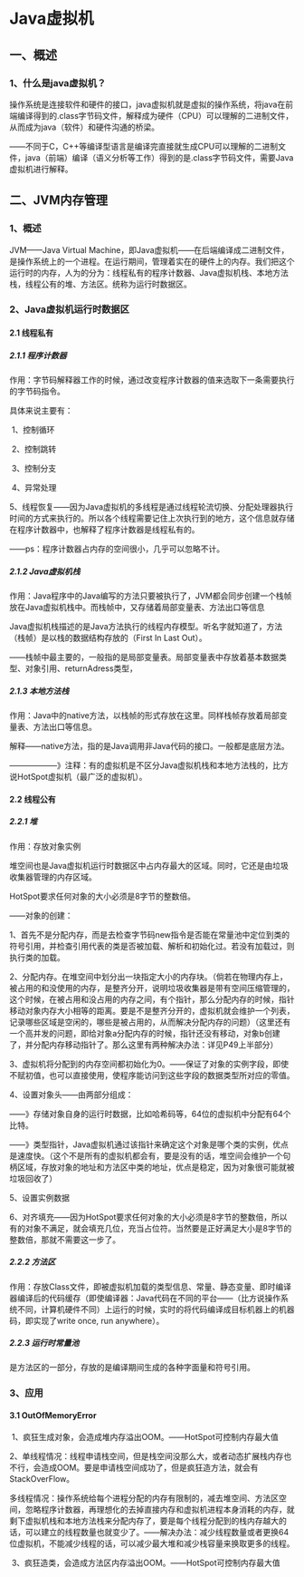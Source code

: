 # Java虚拟机

## 一、概述

### 1、什么是java虚拟机？

操作系统是连接软件和硬件的接口，java虚拟机就是虚拟的操作系统，将java在前端编译得到的.class字节码文件，解释成为硬件（CPU）可以理解的二进制文件，从而成为java（软件）和硬件沟通的桥梁。

——不同于C，C++等编译型语言是编译完直接就生成CPU可以理解的二进制文件，java（前端）编译（语义分析等工作）得到的是.class字节码文件，需要Java虚拟机进行解释。

## 二、JVM内存管理

### 1、概述

JVM——Java Virtual Machine，即Java虚拟机——在后端编译成二进制文件，是操作系统上的一个进程。在运行期间，管理着实在的硬件上的内存。我们把这个运行时的内存，人为的分为：线程私有的程序计数器、Java虚拟机栈、本地方法栈，线程公有的堆、方法区。统称为运行时数据区。

### 2、Java虚拟机运行时数据区

#### 2.1 线程私有

##### 2.1.1 程序计数器

作用：字节码解释器工作的时候，通过改变程序计数器的值来选取下一条需要执行的字节码指令。

具体来说主要有：

​	1、控制循环

​	2、控制跳转

​	3、控制分支

​	4、异常处理

​	5、线程恢复——因为Java虚拟机的多线程是通过线程轮流切换、分配处理器执行时间的方式来执行的。所以各个线程需要记住上次执行到的地方，这个信息就存储在程序计数器中，也解释了程序计数器是线程私有的。

——ps：程序计数器占内存的空间很小，几乎可以忽略不计。

##### 2.1.2 Java虚拟机栈

作用：Java程序中的Java编写的方法只要被执行了，JVM都会同步创建一个栈帧放在Java虚拟机栈中。而栈帧中，又存储着局部变量表、方法出口等信息

Java虚拟机栈描述的是Java方法执行的线程内存模型。听名字就知道了，方法（栈帧）是以栈的数据结构存放的（First In Last Out）。

——栈帧中最主要的，一般指的是局部变量表。局部变量表中存放着基本数据类型、对象引用、returnAdress类型，

##### 2.1.3 本地方法栈

作用：Java中的native方法，以栈帧的形式存放在这里。同样栈帧存放着局部变量表、方法出口等信息。

解释——native方法，指的是Java调用非Java代码的接口。一般都是底层方法。

——————》注释：有的虚拟机是不区分Java虚拟机栈和本地方法栈的，比方说HotSpot虚拟机（最广泛的虚拟机）。

#### 2.2 线程公有

##### 2.2.1 堆

作用：存放对象实例

堆空间也是Java虚拟机运行时数据区中占内存最大的区域。同时，它还是由垃圾收集器管理的内存区域。

HotSpot要求任何对象的大小必须是8字节的整数倍。

——对象的创建：

1、首先不是分配内存，而是去检查字节码new指令是否能在常量池中定位到类的符号引用，并检查引用代表的类是否被加载、解析和初始化过。若没有加载过，则执行类的加载。

2、分配内存。在堆空间中划分出一块指定大小的内存块。（倘若在物理内存上，被占用的和没使用的内存，是整齐分开，说明垃圾收集器是带有空间压缩管理的，这个时候，在被占用和没占用的内存之间，有个指针，那么分配内存的时候，指针移动对象内存大小相等的距离。要是不是整齐分开的，虚拟机就会维护一个列表，记录哪些区域是空闲的，哪些是被占用的，从而解决分配内存的问题）（这里还有一个高并发的问题，即给对象a分配内存的时候，指针还没有移动，对象b创建了，并分配内存移动指针了。那么这里有两种解决办法：详见P49上半部分）

3、虚拟机将分配到的内存空间都初始化为0。——保证了对象的实例字段，即使不赋初值，也可以直接使用，使程序能访问到这些字段的数据类型所对应的零值。

4、设置对象头——由两部分组成：

​	——》存储对象自身的运行时数据，比如哈希码等，64位的虚拟机中分配有64个比特。

​	——》类型指针，Java虚拟机通过该指针来确定这个对象是哪个类的实例，优点是速度快。（这个不是所有的虚拟机都会有，要是没有的话，堆空间会维护一个句柄区域，存放对象的地址和方法区中类的地址，优点是稳定，因为对象很可能就被垃圾回收了）

5、设置实例数据

6、对齐填充——因为HotSpot要求任何对象的大小必须是8字节的整数倍，所以有的对象不满足，就会填充几位，充当占位符。当然要是正好满足大小是8字节的整数倍，那就不需要这一步了。

##### 2.2.2 方法区

作用：存放Class文件，即被虚拟机加载的类型信息、常量、静态变量、即时编译器编译后的代码缓存（即使编译器：Java代码在不同的平台——（比方说操作系统不同，计算机硬件不同）上运行的时候，实时的将代码编译成目标机器上的机器码，即实现了write once, run anywhere）。

##### 2.2.3 运行时常量池

是方法区的一部分，存放的是编译期间生成的各种字面量和符号引用。

### 3、应用

#### 3.1 OutOfMemoryError

​	1、疯狂生成对象，会造成堆内存溢出OOM。——HotSpot可控制内存最大值

​	2、单线程情况：线程申请栈空间，但是栈空间没那么大，或者动态扩展栈内存也不行，会造成OOM。要是申请栈空间成功了，但是疯狂造方法，就会有StackOverFlow。

​			多线程情况：操作系统给每个进程分配的内存有限制的，减去堆空间、方法区空间，忽略程序计数器，再理想化的去掉直接内存和虚拟机进程本身消耗的内存，就剩下虚拟机栈和本地方法栈来分配内存了，要是每个线程分配到的栈内存越大的话，可以建立的线程数量也就变少了。——解决办法：减少线程数量或者更换64位虚拟机，不能减少线程的话，可以减少最大堆和减少栈容量来换取更多的线程。

​	3、疯狂造类，会造成方法区内存溢出OOM。——HotSpot可控制内存最大值



